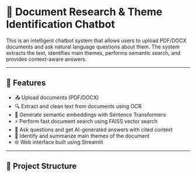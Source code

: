 # 📄 Document Research & Theme Identification Chatbot

This is an intelligent chatbot system that allows users to upload PDF/DOCX documents and ask natural language questions about them. The system extracts the text, identifies main themes, performs semantic search, and provides context-aware answers.

---

## 🚀 Features

- 📤 Upload documents (PDF/DOCX)
- 🔍 Extract and clean text from documents using OCR
- 🧠 Generate semantic embeddings with Sentence Transformers
- ⚡ Perform fast document search using FAISS vector search
- 🤖 Ask questions and get AI-generated answers with cited context
- 🧾 Identify and summarize main themes of the document
- 🌐 Web interface built using Streamlit

---

## 📁 Project Structure

